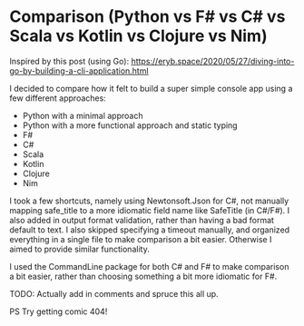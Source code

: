 # Comparison (Python vs F# vs C# vs Scala vs Kotlin vs Clojure vs Nim)

Inspired by this post (using Go): https://eryb.space/2020/05/27/diving-into-go-by-building-a-cli-application.html

I decided to compare how it felt to build a super simple console app using a few different approaches:

* Python with a minimal approach
* Python with a more functional approach and static typing
* F#
* C#
* Scala
* Kotlin
* Clojure
* Nim

I took a few shortcuts, namely using Newtonsoft.Json for C#, not manually mapping safe_title to a more idiomatic field name like SafeTitle (in C#/F#). I also added in output format validation, rather than having a bad format default to text. I also skipped specifying a timeout manually, and organized everything in a single file to make comparison a bit easier. Otherwise I aimed to provide similar functionality.

I used the CommandLine package for both C# and F# to make comparison a bit easier, rather than choosing something a bit more idiomatic for F#.

TODO: Actually add in comments and spruce this all up.

PS Try getting comic 404!